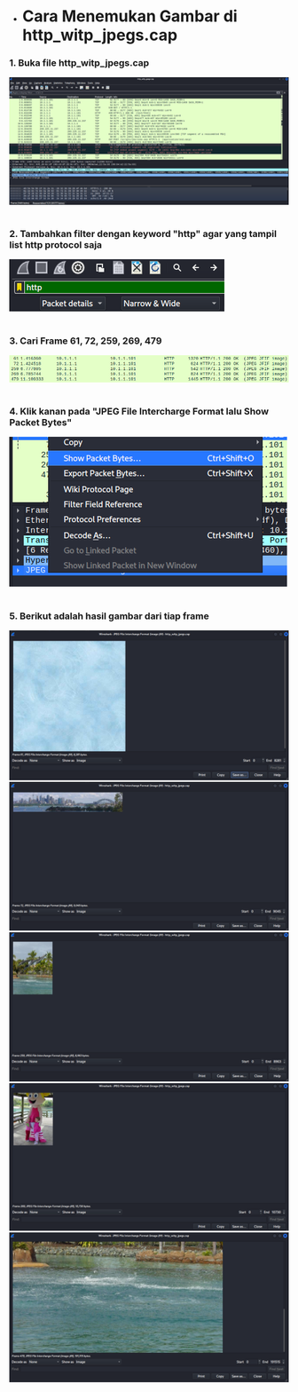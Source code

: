- # __Cara Menemukan Gambar di http_witp_jpegs.cap__
### 1. Buka file http_witp_jpegs.cap
![jpeg](https://github.com/qiau/Konsep-Jaringan/blob/main/assets/jpegfull.png)
#
### 2. Tambahkan filter dengan keyword "http" agar yang tampil list http protocol saja
![jpeg](https://github.com/qiau/Konsep-Jaringan/blob/main/assets/jpegfilter.png)
#
### 3. Cari Frame 61, 72, 259, 269, 479
![jpeg](https://github.com/qiau/Konsep-Jaringan/blob/main/assets/jpegfil.png)
#
### 4. Klik kanan pada "JPEG File Intercharge Format lalu Show Packet Bytes"
![jpeg](https://github.com/qiau/Konsep-Jaringan/blob/main/assets/jpegtampil.png)
#
### 5. Berikut adalah hasil gambar dari tiap frame
![jpeg](https://github.com/qiau/Konsep-Jaringan/blob/main/assets/pic61.png)
![jpeg](https://github.com/qiau/Konsep-Jaringan/blob/main/assets/pic72.png)
![jpeg](https://github.com/qiau/Konsep-Jaringan/blob/main/assets/pic259.png)
![jpeg](https://github.com/qiau/Konsep-Jaringan/blob/main/assets/pic269.png)
![jpeg](https://github.com/qiau/Konsep-Jaringan/blob/main/assets/pic479.png)
